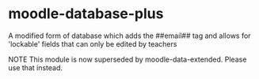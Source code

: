moodle-database-plus
====================

A modified form of database which adds the ##email## tag and allows for 'lockable' fields that can only be edited by teachers

NOTE This module is now superseded by moodle-data-extended. Please use that instead.
